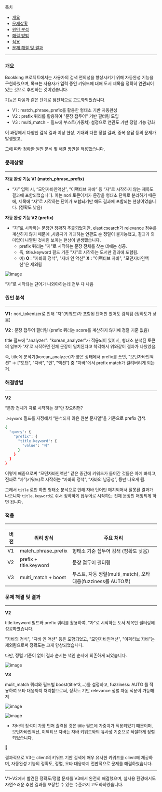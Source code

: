 목차

- [개요](https://www.notion.so/Elasticsearch-V1-3-1e62dc3ef514804290f5e9378fcd8e2c?pvs=21)
- [문제상황](https://www.notion.so/Elasticsearch-V1-3-1e62dc3ef514804290f5e9378fcd8e2c?pvs=21)
- [원인 분석](https://www.notion.so/Elasticsearch-V1-3-1e62dc3ef514804290f5e9378fcd8e2c?pvs=21)
- [해결 방법](https://www.notion.so/Elasticsearch-V1-3-1e62dc3ef514804290f5e9378fcd8e2c?pvs=21)
- [적용](https://www.notion.so/Elasticsearch-V1-3-1e62dc3ef514804290f5e9378fcd8e2c?pvs=21)
- [문제 해결 및 결과](https://www.notion.so/Elasticsearch-V1-3-1e62dc3ef514804290f5e9378fcd8e2c?pvs=21)

---

### 개요
Bookking 프로젝트에서는 사용자의 검색 편의성을 향상시키기 위해 자동완성 기능을 구현하였으며,
목표는 사용자가 입력 중인 키워드에 대해 도서 제목을 정확히 연관되어있는 것으로 추천하는 것이었습니다.

기능은 다음과 같은 단계로 점진적으로 고도화되었습니다.

- V1 : match_phrase_prefix를 활용한 형태소 기반 자동완성
- V2 : prefix 쿼리를 활용하여 "문장 접두어" 기반 필터링 도입
- V3 : multi_match + 필드에 부스트(가중치) 설정으로 연관도 기반 정렬 기능 강화

이 과정에서 다양한 검색 결과 이상 현상, 기대와 다른 정렬 결과, 중복 응답 등의 문제가 발생했고,

그에 따라 정확한 원인 분석 및 해결 방안을 적용했습니다.

### 문제상황

---

**자동 완성 기능 V1 (match_phrase_prefix)**

- “자” 입력 시, “모던자바인액션”, “이팩티브 자바” 등 “자”로 시작하지 않는 제목도 결과에 포함되었습니다.
이는 nori 토큰이저가 문장을 형태소 단위로 분리하기 때문에, 제목에 “자”로 시작하는 단어가 포함되기만 해도 결과에 포함되는 현상이었습니다. (정확도 낮음)

**자동 완성 기능 V2 (prefix)**

- “자”로 시작하는 문장만 정확히 추출되었지만, elasticsearch가 relevance 점수를 계산하지 않기 때문에 ,사용자가 기대하는 연관도 순 정렬이 불가능했고, 결과가 의미없이 나열된 것처럼 보이는 현상이 발생했습니다.
    - prefix 쿼리는 "자"로 시작하는 문장 전체를 찾는 데에는 성공.
    - 즉, title.keyword 필드 기준 "자"로 시작하는 도서만 결과에 포함됨.
    - 예)
     **O** :  "자바의 정석", "자바 인 액션"
     **X** : "이펙티브 자바", "모던자바인액션"은 제외됨

![image](https://github.com/user-attachments/assets/1ec82bbd-f384-41b7-bdf2-509804fa3afe)


“자”로 시작되는 단어가 나와야하는데 전부 다 나옴

### 원인 분석

---

**V1 :** nori_tokenizer로 인해 “자”(키워드)가 포함된 단어만 있어도 검색됨 (정확도가 낮음)

**V2** : 문장 접두어 필터링 (prefix 쿼리는 score를 계산하지 않기에 정렬 기준 없음)

title 필드에 "analyzer": "korean_analyzer"가 적용되어 있어서, 형태소 분석된 토큰의 일부가 '자'로 시작하면 전체 문장이 일치된다고 착각해서 위와같이 결과가 나왔었음.

즉, title에 분석기(korean_analyzer)가 붙은 상태에서 prefix를 쓰면, 
"모던자바인액션" → ["모던", "자바", "인", "액션"] 중 "자바"에서 prefix match가 걸려버리게 되는거.

### 해결방법

---

**V2** 

“문장 전체가 자로 시작하는 것”만 찾으려면?

`.keyword` 필드를 지정해서 “분석되지 않은 원본 문자열”을 기준으로 prefix 검색.

```bash
{
  "query": {
    "prefix": {
      "title.keyword": {
        "value": "자"
      }
    }
  }
}
```

이렇게 해줌으로써 “모던자바인액션” 같은 중간에 키워드가 들어간 것들은 아예 빠지고,
진짜로 “자”(키워드)로 시작하는 “자바의 정석”, “자바의 남궁성”, 등만 나오게 됨.

그래서 `title` 로만 하면 형태소 분석으로 인해 자바 단어만 매치되어서 잘못된 결과가 나오니까 `title.keyword`로 줘서 정확하게 접두어로 시작하는 전체 문장만 매칭되게 하면 됩니다.

### 적용

---

| **버전** | **쿼리 방식** | **주요 처리** |
| --- | --- | --- |
| V1 | match_phrase_prefix | 형태소 기준 접두어 검색 (정확도 낮음) |
| V2 | prefix + title.keyword | 문장 접두어 필터링 |
| V3 | multi_match + boost | 부스트, 자동 정렬(multi_match), 오타 대응(fuzziness를 AUTO로) |

### 문제 해결 및 결과

---

**V2**

title.keyword 필드와 prefix 쿼리를 활용하여, "자"로 시작하는 도서 제목만 필터링에 성공하였습니다.

"자바의 정석", "자바 인 액션" 등은 포함되었고, 
"모던자바인액션", "이펙티브 자바"는 제외됨으로써 정확도는 크게 향상되었습니다.

다만, 정렬 기준이 없어 결과 순서는 색인 순서에 의존하게 되었습니다.

![image](https://github.com/user-attachments/assets/75dd61f4-cfd8-40c7-9717-3a3d66d008be)


**V3**

mulit_match 쿼리와 필드별 boost(title^3,…)를 설정하고, fuzziness: AUTO 를 적용하여 오타 대응까지 처리함으로써, 정확도 기반 relevance 정렬 자동 적용이 가능해져

![image](https://github.com/user-attachments/assets/ebd19e00-06c0-4ded-ae90-28e9c624daec)

![image](https://github.com/user-attachments/assets/ee2cc76e-39a7-4610-84da-9918460c6e93)

- 자바의 정석이 가장 먼저 출력된 것은 title 필드에 가중치가 적용되었기 때문이며,
모던자바인액션, 이펙티브 자바는 자바 키워드와의 유사성 기준으로 적절하게 정렬 되었습니다.

<aside>
🔎

결과적으로 V3는 client의 키워드 기반 검색에 매우 유사한 키워드를 client에 제공하며, 
자동완성 기능의 정확도, 정렬, 오타 대응까지 전반적으로 문제를 해결하였습니다.

</aside>

---

V1~V2에서 발견된 정확도/정렬 문제를 V3에서 완전히 해결했으며, 실사용 환경에서도 자연스러운 추천 결과를 보장할 수 있는 수준까지 고도화하였습니다.
